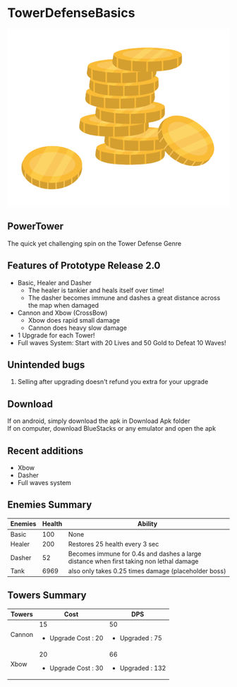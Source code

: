 # TowerDefenseBasics

<img src ="My project/Assets/Sprites/gold.png" alt="IconTest" title="GoldIcon">

## PowerTower

The quick yet challenging spin on the Tower Defense Genre

## Features of Prototype Release 2.0
* Basic, Healer and Dasher
	* The healer is tankier and heals itself over time!
	* The dasher becomes immune and dashes a great distance across the map when damaged
* Cannon and Xbow (CrossBow)
	* Xbow does rapid small damage
	* Cannon does heavy slow damage
* 1 Upgrade for each Tower!
* Full waves System: Start with 20 Lives and 50 Gold to Defeat 10 Waves!

## Unintended bugs 
1. Selling after upgrading doesn't refund you extra for your upgrade

## Download

If on android, simply download the apk in Download Apk folder  
If on computer, download BlueStacks or any emulator and open the apk

## Recent additions
- Xbow
- Dasher
- Full waves system

## Enemies Summary
| Enemies | Health | Ability |
| --- | --- | --- |
| Basic | 100 | None |
| Healer | 200 | Restores 25 health every 3 sec |
| Dasher| 52 | Becomes immune for 0.4s and dashes a large distance when first taking non lethal damage|
| Tank | 6969 | also only takes 0.25 times damage (placeholder boss)|

## Towers Summary
| Towers | Cost | DPS |
| --- | --- | --- |
| Cannon | 15 <br> <ul> <li> Upgrade Cost : 20 </li> </ul>| 50 <br> <ul> <li> Upgraded : 75 </li> </ul> |
| Xbow | 20 <br> <ul> <li> Upgrade Cost : 30 </li> </ul> | 66 <br> <ul> <li> Upgraded : 132 </li> </ul> |